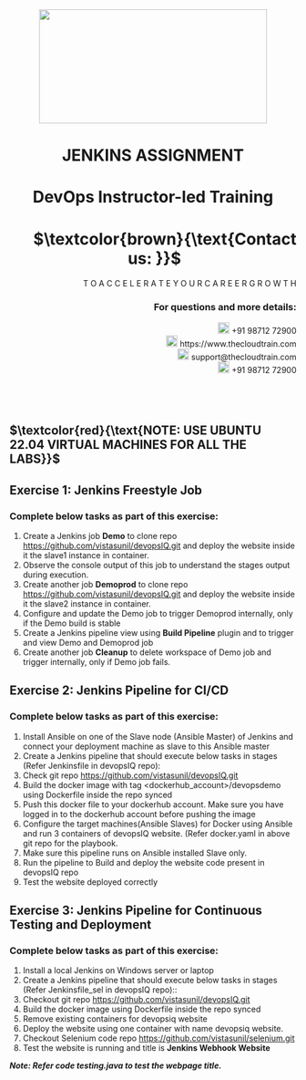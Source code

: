 <div align="center">
<img src=https://static.wixstatic.com/media/1c706c_a5df0ad56f894928bf858a74ba744b32~mv2.png/v1/fit/w_2500,h_1330,al_c/1c706c_a5df0ad56f894928bf858a74ba744b32~mv2.png width="400" height="200">
 </div>

# <div align="center"> JENKINS ASSIGNMENT </p>

# <div align="center"> DevOps Instructor-led Training </div>

# <div align="right"> $`\textcolor{brown}{\text{Contact us: }}`$  &emsp;&emsp;&emsp;&emsp;&emsp;&emsp;&emsp; </div>

<div align="right"> T O A C C E L E R A T E Y O U R C A R E E R G R O W T H </div>

### <div align="right"> For questions and more details: </div>

<div align="right"> <img src=https://w7.pngwing.com/pngs/759/922/png-transparent-telephone-logo-iphone-telephone-call-smartphone-phone-electronics-text-trademark-thumbnail.png width="20" height="20"> +91 98712 72900 </div>

<div align="right"> <img src=https://pbs.twimg.com/profile_images/1450734615946219520/jmBHQRRa_400x400.jpg width="20" height="20"> https://www.thecloudtrain.com </div>

<div align="right"> <img src=https://icons.iconarchive.com/icons/martz90/circle/512/email-icon.png width="20" height="20"> support@thecloudtrain.com </div>

<div align="right"> <img src=https://png.pngtree.com/png-vector/20221018/ourmid/pngtree-whatsapp-icon-png-image_6315990.png width="20" height="20"> +91 98712 72900 </div>

#
</br>

## $`\textcolor{red}{\text{NOTE: USE UBUNTU 22.04 VIRTUAL MACHINES FOR ALL THE LABS}}`$

## Exercise 1: Jenkins Freestyle Job

### Complete below tasks as part of this exercise:

1. Create a Jenkins job **Demo** to clone repo https://github.com/vistasunil/devopsIQ.git and deploy the website inside it the slave1 instance in container.
2. Observe the console output of this job to understand the stages output during execution.
3. Create another job **Demoprod** to clone repo https://github.com/vistasunil/devopsIQ.git and deploy the website inside it the slave2 instance in container.
4. Configure and update the Demo job to trigger Demoprod internally, only if the Demo build is stable
5. Create a Jenkins pipeline view using **Build Pipeline** plugin and to trigger and view Demo and Demoprod job
6. Create another job **Cleanup** to delete workspace of Demo job and trigger internally, only if Demo job fails.

## Exercise 2: Jenkins Pipeline for CI/CD

### Complete below tasks as part of this exercise:

1. Install Ansible on one of the Slave node (Ansible Master) of Jenkins and connect your deployment machine as slave to this Ansible master
2. Create a Jenkins pipeline that should execute below tasks in stages (Refer Jenkinsfile in devopsIQ repo):
  1. Check git repo https://github.com/vistasunil/devopsIQ.git
  2. Build the docker image with tag \<dockerhub\_account\>/devopsdemo using Dockerfile inside the repo synced
  3. Push this docker file to your dockerhub account. Make sure you have logged in to the dockerhub account before pushing the image
  4. Configure the target machines(Ansible Slaves) for Docker using Ansible and run 3 containers of devopsIQ website. (Refer docker.yaml in above git repo for the playbook.
3. Make sure this pipeline runs on Ansible installed Slave only.
4. Run the pipeline to Build and deploy the website code present in devopsIQ repo
5. Test the website deployed correctly

## Exercise 3: Jenkins Pipeline for Continuous Testing and Deployment

### Complete below tasks as part of this exercise:

1. Install a local Jenkins on Windows server or laptop
2. Create a Jenkins pipeline that should execute below tasks in stages (Refer Jenkinsfile_sel in devopsIQ repo)::
  1. Checkout git repo https://github.com/vistasunil/devopsIQ.git
  2. Build the docker image using Dockerfile inside the repo synced
  3. Remove existing containers for devopsiq website
  4. Deploy the website using one container with name devopsiq website.
  5. Checkout Selenium code repo https://github.com/vistasunil/selenium.git
  6. Test the website is running and title is **Jenkins Webhook Website**

_**Note: Refer code testing.java to test the webpage title.**_
